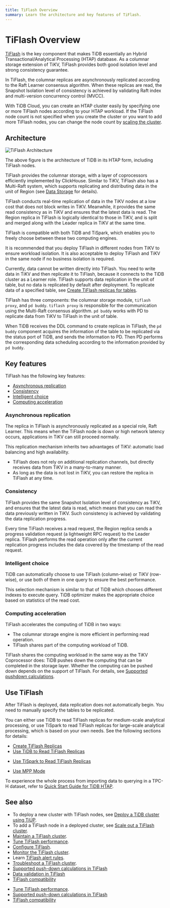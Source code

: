 ```yaml
---
title: TiFlash Overview
summary: Learn the architecture and key features of TiFlash.
---
```


# TiFlash Overview

[TiFlash](https://github.com/pingcap/tiflash) is the key component that makes TiDB essentially an Hybrid Transactional/Analytical Processing (HTAP) database. As a columnar storage extension of TiKV, TiFlash provides both good isolation level and strong consistency guarantee.

In TiFlash, the columnar replicas are asynchronously replicated according to the Raft Learner consensus algorithm. When these replicas are read, the Snapshot Isolation level of consistency is achieved by validating Raft index and multi-version concurrency control (MVCC).

<CustomContent platform="tidb-cloud">

With TiDB Cloud, you can create an HTAP cluster easily by specifying one or more TiFlash nodes according to your HTAP workload. If the TiFlash node count is not specified when you create the cluster or you want to add more TiFlash nodes, you can change the node count by [scaling the cluster](/tidb-cloud/scale-tidb-cluster.md).

</CustomContent>

## Architecture

![TiFlash Architecture](https://docs-download.pingcap.com/media/images/docs/tidb-storage-architecture-1.png)

The above figure is the architecture of TiDB in its HTAP form, including TiFlash nodes.

TiFlash provides the columnar storage, with a layer of coprocessors efficiently implemented by ClickHouse. Similar to TiKV, TiFlash also has a Multi-Raft system, which supports replicating and distributing data in the unit of Region (see [Data Storage](https://en.pingcap.com/blog/tidb-internal-data-storage/) for details).

TiFlash conducts real-time replication of data in the TiKV nodes at a low cost that does not block writes in TiKV. Meanwhile, it provides the same read consistency as in TiKV and ensures that the latest data is read. The Region replica in TiFlash is logically identical to those in TiKV, and is split and merged along with the Leader replica in TiKV at the same time.

TiFlash is compatible with both TiDB and TiSpark, which enables you to freely choose between these two computing engines.

It is recommended that you deploy TiFlash in different nodes from TiKV to ensure workload isolation. It is also acceptable to deploy TiFlash and TiKV in the same node if no business isolation is required.

Currently, data cannot be written directly into TiFlash. You need to write data in TiKV and then replicate it to TiFlash, because it connects to the TiDB cluster as a Learner role. TiFlash supports data replication in the unit of table, but no data is replicated by default after deployment. To replicate data of a specified table, see [Create TiFlash replicas for tables](/tiflash/create-tiflash-replicas.md#create-tiflash-replicas-for-tables).

TiFlash has three components: the columnar storage module, `tiflash proxy`, and `pd buddy`. `tiflash proxy` is responsible for the communication using the Multi-Raft consensus algorithm. `pd buddy` works with PD to replicate data from TiKV to TiFlash in the unit of table.

When TiDB receives the DDL command to create replicas in TiFlash, the `pd buddy` component acquires the information of the table to be replicated via the status port of TiDB, and sends the information to PD. Then PD performs the corresponding data scheduling according to the information provided by `pd buddy`.

## Key features

TiFlash has the following key features:

- [Asynchronous replication](#asynchronous-replication)
- [Consistency](#consistency)
- [Intelligent choice](#intelligent-choice)
- [Computing acceleration](#computing-acceleration)

### Asynchronous replication

The replica in TiFlash is asynchronously replicated as a special role, Raft Learner. This means when the TiFlash node is down or high network latency occurs, applications in TiKV can still proceed normally.

This replication mechanism inherits two advantages of TiKV: automatic load balancing and high availability.

- TiFlash does not rely on additional replication channels, but directly receives data from TiKV in a many-to-many manner.
- As long as the data is not lost in TiKV, you can restore the replica in TiFlash at any time.

### Consistency

TiFlash provides the same Snapshot Isolation level of consistency as TiKV, and ensures that the latest data is read, which means that you can read the data previously written in TiKV. Such consistency is achieved by validating the data replication progress.

Every time TiFlash receives a read request, the Region replica sends a progress validation request (a lightweight RPC request) to the Leader replica. TiFlash performs the read operation only after the current replication progress includes the data covered by the timestamp of the read request.

### Intelligent choice

TiDB can automatically choose to use TiFlash (column-wise) or TiKV (row-wise), or use both of them in one query to ensure the best performance.

This selection mechanism is similar to that of TiDB which chooses different indexes to execute query. TiDB optimizer makes the appropriate choice based on statistics of the read cost.

### Computing acceleration

TiFlash accelerates the computing of TiDB in two ways:

- The columnar storage engine is more efficient in performing read operation.
- TiFlash shares part of the computing workload of TiDB.

TiFlash shares the computing workload in the same way as the TiKV Coprocessor does: TiDB pushes down the computing that can be completed in the storage layer. Whether the computing can be pushed down depends on the support of TiFlash. For details, see [Supported pushdown calculations](/tiflash/tiflash-supported-pushdown-calculations.md).

## Use TiFlash

After TiFlash is deployed, data replication does not automatically begin. You need to manually specify the tables to be replicated.

You can either use TiDB to read TiFlash replicas for medium-scale analytical processing, or use TiSpark to read TiFlash replicas for large-scale analytical processing, which is based on your own needs. See the following sections for details:

- [Create TiFlash Replicas](/tiflash/create-tiflash-replicas.md)
- [Use TiDB to Read TiFlash Replicas](/tiflash/use-tidb-to-read-tiflash.md)

<CustomContent platform="tidb">

- [Use TiSpark to Read TiFlash Replicas](/tiflash/use-tispark-to-read-tiflash.md)

</CustomContent>

- [Use MPP Mode](/tiflash/use-tiflash-mpp-mode.md)

<CustomContent platform="tidb">

To experience the whole process from importing data to querying in a TPC-H dataset, refer to [Quick Start Guide for TiDB HTAP](/quick-start-with-htap.md).

</CustomContent>

## See also

<CustomContent platform="tidb">

- To deploy a new cluster with TiFlash nodes, see [Deploy a TiDB cluster using TiUP](/production-deployment-using-tiup.md).
- To add a TiFlash node in a deployed cluster, see [Scale out a TiFlash cluster](/scale-tidb-using-tiup.md#scale-out-a-tiflash-cluster).
- [Maintain a TiFlash cluster](/tiflash/maintain-tiflash.md).
- [Tune TiFlash performance](/tiflash/tune-tiflash-performance.md).
- [Configure TiFlash](/tiflash/tiflash-configuration.md).
- [Monitor the TiFlash cluster](/tiflash/monitor-tiflash.md).
- Learn [TiFlash alert rules](/tiflash/tiflash-alert-rules.md).
- [Troubleshoot a TiFlash cluster](/tiflash/troubleshoot-tiflash.md).
- [Supported push-down calculations in TiFlash](/tiflash/tiflash-supported-pushdown-calculations.md)
- [Data validation in TiFlash](/tiflash/tiflash-data-validation.md)
- [TiFlash compatibility](/tiflash/tiflash-compatibility.md)

</CustomContent>

<CustomContent platform="tidb-cloud">

- [Tune TiFlash performance](/tiflash/tune-tiflash-performance.md).
- [Supported push-down calculations in TiFlash](/tiflash/tiflash-supported-pushdown-calculations.md)
- [TiFlash compatibility](/tiflash/tiflash-compatibility.md)

</CustomContent>
